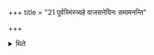 +++
title = "21 पूर्वस्मिंस्त्र्यहे वाजसनेयिनः समामनन्ति"

+++

<details><summary>थिते</summary>

पूर्वस्मिंस्त्र्यहे वाजसनेयिनः समामनन्ति २१
</details>
